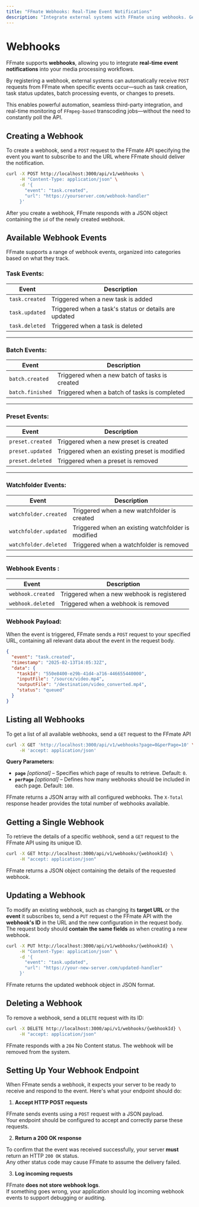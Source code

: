 ```yaml
---
title: "FFmate Webhooks: Real-Time Event Notifications"
description: "Integrate external systems with FFmate using webhooks. Get instant notifications for task updates, batch processing, preset changes and more"
---
```


# Webhooks

FFmate supports **webhooks**, allowing you to integrate **real-time event notifications** into your media processing workflows.

By registering a webhook, external systems can automatically receive `POST` requests from FFmate when specific events occur—such as task creation, task status updates, batch processing events, or changes to presets.

This enables powerful automation, seamless third-party integration, and real-time monitoring of `FFmpeg-based` transcoding jobs—without the need to constantly poll the API.

## Creating a Webhook  

To create a webhook, send a `POST` request to the FFmate API specifying the event you want to subscribe to and the URL where FFmate should deliver the notification.  

```sh
curl -X POST http://localhost:3000/api/v1/webhooks \
     -H "Content-Type: application/json" \
     -d '{
       "event": "task.created",
       "url": "https://yourserver.com/webhook-handler"
     }'
```

After you create a webhook, FFmate responds with a JSON object containing the `id` of the newly created webhook. 

## Available Webhook Events

FFmate supports a range of webhook events, organized into categories based on what they track.

### Task Events:

| Event              | Description |
|--------------------|-------------|
| `task.created`    | Triggered when a new task is added |
| `task.updated`    | Triggered when a task's status or details are updated |
| `task.deleted`    | Triggered when a task is deleted |

---

### Batch Events:

| Event              | Description |
|--------------------|-------------|
| `batch.created`   | Triggered when a new batch of tasks is created |
| `batch.finished`  | Triggered when a batch of tasks is completed |

---

### Preset Events:

| Event              | Description |
|--------------------|-------------|
| `preset.created`  | Triggered when a new preset is created |
| `preset.updated`  | Triggered when an existing preset is modified |
| `preset.deleted`  | Triggered when a preset is removed |

---

### Watchfolder Events:
| Event                  | Description |
|------------------------|-------------|
| `watchfolder.created`  | Triggered when a new watchfolder is created |
| `watchfolder.updated`  | Triggered when an existing watchfolder is modified |
| `watchfolder.deleted`  | Triggered when a watchfolder is removed |

---

### Webhook Events :

| Event              | Description |
|--------------------|-------------|
| `webhook.created` | Triggered when a new webhook is registered |
| `webhook.deleted` | Triggered when a webhook is removed |


### Webhook Payload:

When the event is triggered, FFmate sends a `POST` request to your specified URL, containing all relevant data about the event in the request body.

```json
{
  "event": "task.created",
  "timestamp": "2025-02-13T14:05:32Z",
  "data": {
    "taskId": "550e8400-e29b-41d4-a716-446655440000",
    "inputFile": "/source/video.mp4",
    "outputFile": "/destination/video_converted.mp4",
    "status": "queued"
  }
}
```

## Listing all Webhooks

To get a list of all available webhooks, send a `GET` request to the FFmate API

```sh
curl -X GET 'http://localhost:3000/api/v1/webhooks?page=0&perPage=10' \
     -H 'accept: application/json'
```

**Query Parameters:**

- **`page`** *[optional]* – Specifies which page of results to retrieve. Default: `0`.
- **`perPage`** *[optional]* – Defines how many webhooks should be included in each page. Default: `100`.

FFmate returns a JSON array with all configured webhooks. The `X-Total` response header provides the total number of webhooks available.


## Getting a Single Webhook

To retrieve the details of a specific webhook, send a `GET` request to the FFmate API using its unique ID.

```sh
curl -X GET http://localhost:3000/api/v1/webhooks/{webhookId} \
     -H "accept: application/json"
```
FFmate returns a JSON object containing the details of the requested webhook.

## Updating a Webhook

To modify an existing webhook, such as changing its **target URL** or the **event** it subscribes to, send a `PUT` request o the FFmate API with the **webhook's ID** in the URL and the new configuration in the request body. The request body should **contain the same fields** as when creating a new webhook.

```sh
curl -X PUT http://localhost:3000/api/v1/webhooks/{webhookId} \
     -H "Content-Type: application/json" \
     -d '{
       "event": "task.updated",
       "url": "https://your-new-server.com/updated-handler"
     }'
```

FFmate returns the updated webhook object in JSON format.

## Deleting a Webhook  

To remove a webhook, send a `DELETE` request with its ID:

```sh
curl -X DELETE http://localhost:3000/api/v1/webhooks/{webhookId} \
     -H "accept: application/json"
```

FFmate responds with a `204` No Content status. The webhook will be removed from the system.

## Setting Up Your Webhook Endpoint

When FFmate sends a webhook, it expects your server to be ready to receive and respond to the event. Here's what your endpoint should do:

1. **Accept HTTP POST requests**

FFmate sends events using a `POST` request with a JSON payload.  
Your endpoint should be configured to accept and correctly parse these requests.

2. **Return a 200 OK response**

To confirm that the event was received successfully, your server **must** return an HTTP `200 OK` status.  
Any other status code may cause FFmate to assume the delivery failed.

3. **Log incoming requests**

FFmate **does not store webhook logs**.  
If something goes wrong, your application should log incoming webhook events to support debugging or auditing.
